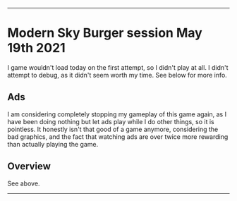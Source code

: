 
***

# Modern Sky Burger session May 19th 2021

I game wouldn't load today on the first attempt, so I didn't play at all. I didn't attempt to debug, as it didn't seem worth my time. See below for more info.

## Ads

I am considering completely stopping my gameplay of this game again, as I have been doing nothing but let ads play while I do other things, so it is pointless. It honestly isn't that good of a game anymore, considering the bad graphics, and the fact that watching ads are over twice more rewarding than actually playing the game.

<!-- This was mainly just ads today, I stopped early on, as it wasn't worth my time (I mostly wrote notes on my laptop during this time) I stopped at a palindrome of 27272 (minus the 80 cents) !-->

## Overview

See above.

***


